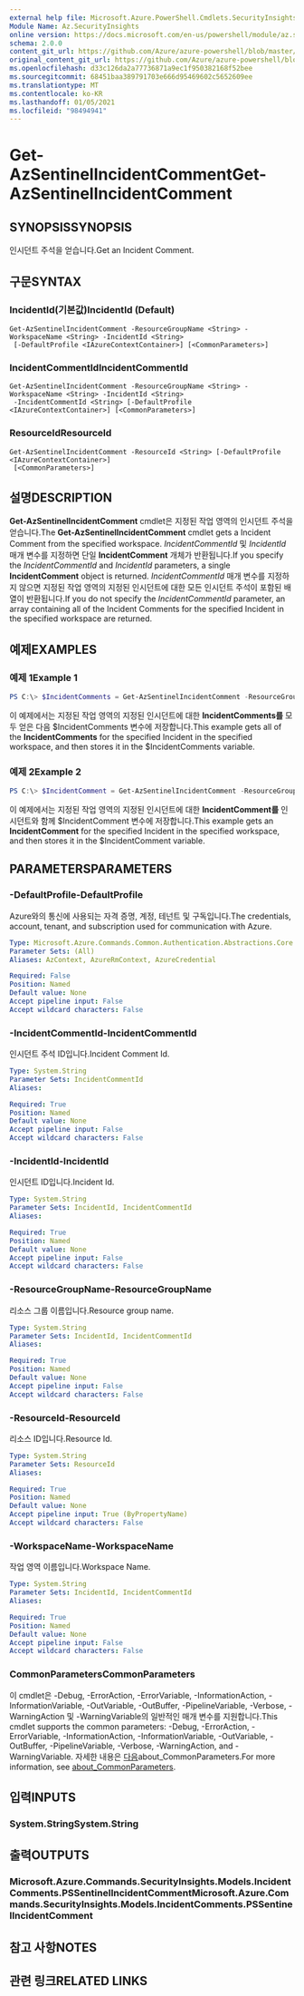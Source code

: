 ```yaml
---
external help file: Microsoft.Azure.PowerShell.Cmdlets.SecurityInsights.dll-Help.xml
Module Name: Az.SecurityInsights
online version: https://docs.microsoft.com/en-us/powershell/module/az.securityinsights/get-azsentinelincidentcomment
schema: 2.0.0
content_git_url: https://github.com/Azure/azure-powershell/blob/master/src/SecurityInsights/SecurityInsights/help/Get-AzSentinelIncidentComment.md
original_content_git_url: https://github.com/Azure/azure-powershell/blob/master/src/SecurityInsights/SecurityInsights/help/Get-AzSentinelIncidentComment.md
ms.openlocfilehash: d33c126da2a77736871a9ec1f950382168f52bee
ms.sourcegitcommit: 68451baa389791703e666d95469602c5652609ee
ms.translationtype: MT
ms.contentlocale: ko-KR
ms.lasthandoff: 01/05/2021
ms.locfileid: "98494941"
---
```

# <span data-ttu-id="8d35a-101">Get-AzSentinelIncidentComment</span><span class="sxs-lookup"><span data-stu-id="8d35a-101">Get-AzSentinelIncidentComment</span></span>

## <span data-ttu-id="8d35a-102">SYNOPSIS</span><span class="sxs-lookup"><span data-stu-id="8d35a-102">SYNOPSIS</span></span>
<span data-ttu-id="8d35a-103">인시던트 주석을 얻습니다.</span><span class="sxs-lookup"><span data-stu-id="8d35a-103">Get an Incident Comment.</span></span>

## <span data-ttu-id="8d35a-104">구문</span><span class="sxs-lookup"><span data-stu-id="8d35a-104">SYNTAX</span></span>

### <span data-ttu-id="8d35a-105">IncidentId(기본값)</span><span class="sxs-lookup"><span data-stu-id="8d35a-105">IncidentId (Default)</span></span>
```
Get-AzSentinelIncidentComment -ResourceGroupName <String> -WorkspaceName <String> -IncidentId <String>
 [-DefaultProfile <IAzureContextContainer>] [<CommonParameters>]
```

### <span data-ttu-id="8d35a-106">IncidentCommentId</span><span class="sxs-lookup"><span data-stu-id="8d35a-106">IncidentCommentId</span></span>
```
Get-AzSentinelIncidentComment -ResourceGroupName <String> -WorkspaceName <String> -IncidentId <String>
 -IncidentCommentId <String> [-DefaultProfile <IAzureContextContainer>] [<CommonParameters>]
```

### <span data-ttu-id="8d35a-107">ResourceId</span><span class="sxs-lookup"><span data-stu-id="8d35a-107">ResourceId</span></span>
```
Get-AzSentinelIncidentComment -ResourceId <String> [-DefaultProfile <IAzureContextContainer>]
 [<CommonParameters>]
```

## <span data-ttu-id="8d35a-108">설명</span><span class="sxs-lookup"><span data-stu-id="8d35a-108">DESCRIPTION</span></span>
<span data-ttu-id="8d35a-109">**Get-AzSentinelIncidentComment** cmdlet은 지정된 작업 영역의 인시던트 주석을 얻습니다.</span><span class="sxs-lookup"><span data-stu-id="8d35a-109">The **Get-AzSentinelIncidentComment** cmdlet gets a Incident Comment from the specified workspace.</span></span>
<span data-ttu-id="8d35a-110">*IncidentCommentId* 및 *IncidentId* 매개 변수를 지정하면 단일 **IncidentComment** 개체가 반환됩니다.</span><span class="sxs-lookup"><span data-stu-id="8d35a-110">If you specify the *IncidentCommentId* and *IncidentId* parameters, a single **IncidentComment** object is returned.</span></span>
<span data-ttu-id="8d35a-111">*IncidentCommentId* 매개 변수를 지정하지 않으면 지정된 작업 영역의 지정된 인시던트에 대한 모든 인시던트 주석이 포함된 배열이 반환됩니다.</span><span class="sxs-lookup"><span data-stu-id="8d35a-111">If you do not specify the *IncidentCommentId* parameter, an array containing all of the Incident Comments for the specified Incident in the specified workspace are returned.</span></span>

## <span data-ttu-id="8d35a-112">예제</span><span class="sxs-lookup"><span data-stu-id="8d35a-112">EXAMPLES</span></span>

### <span data-ttu-id="8d35a-113">예제 1</span><span class="sxs-lookup"><span data-stu-id="8d35a-113">Example 1</span></span>
```powershell
PS C:\> $IncidentComments = Get-AzSentinelIncidentComment -ResourceGroupName "MyResourceGroup" -WorkspaceName "MyWorkspaceName" -IncidentId "MyIncidentId"
```

<span data-ttu-id="8d35a-114">이 예제에서는 지정된 작업 영역의 지정된 인시던트에 대한 **IncidentComments를** 모두 얻은 다음 $IncidentComments 변수에 저장합니다.</span><span class="sxs-lookup"><span data-stu-id="8d35a-114">This example gets all of the **IncidentComments** for the specified Incident in the specified workspace, and then stores it in the $IncidentComments variable.</span></span>

### <span data-ttu-id="8d35a-115">예제 2</span><span class="sxs-lookup"><span data-stu-id="8d35a-115">Example 2</span></span>
```powershell
PS C:\> $IncidentComment = Get-AzSentinelIncidentComment -ResourceGroupName "MyResourceGroup" -WorkspaceName "MyWorkspaceName" -IncidentId "MyIncidentId" -IncidentCommentId "MyIncidentCommentId"
```

<span data-ttu-id="8d35a-116">이 예제에서는 지정된 작업 영역의 지정된 인시던트에 대한 **IncidentComment를** 인시던트와 함께 $IncidentComment 변수에 저장합니다.</span><span class="sxs-lookup"><span data-stu-id="8d35a-116">This example gets an **IncidentComment** for the specified Incident in the specified workspace, and then stores it in the $IncidentComment variable.</span></span>

## <span data-ttu-id="8d35a-117">PARAMETERS</span><span class="sxs-lookup"><span data-stu-id="8d35a-117">PARAMETERS</span></span>

### <span data-ttu-id="8d35a-118">-DefaultProfile</span><span class="sxs-lookup"><span data-stu-id="8d35a-118">-DefaultProfile</span></span>
<span data-ttu-id="8d35a-119">Azure와의 통신에 사용되는 자격 증명, 계정, 테넌트 및 구독입니다.</span><span class="sxs-lookup"><span data-stu-id="8d35a-119">The credentials, account, tenant, and subscription used for communication with Azure.</span></span>

```yaml
Type: Microsoft.Azure.Commands.Common.Authentication.Abstractions.Core.IAzureContextContainer
Parameter Sets: (All)
Aliases: AzContext, AzureRmContext, AzureCredential

Required: False
Position: Named
Default value: None
Accept pipeline input: False
Accept wildcard characters: False
```

### <span data-ttu-id="8d35a-120">-IncidentCommentId</span><span class="sxs-lookup"><span data-stu-id="8d35a-120">-IncidentCommentId</span></span>
<span data-ttu-id="8d35a-121">인시던트 주석 ID입니다.</span><span class="sxs-lookup"><span data-stu-id="8d35a-121">Incident Comment Id.</span></span>

```yaml
Type: System.String
Parameter Sets: IncidentCommentId
Aliases:

Required: True
Position: Named
Default value: None
Accept pipeline input: False
Accept wildcard characters: False
```

### <span data-ttu-id="8d35a-122">-IncidentId</span><span class="sxs-lookup"><span data-stu-id="8d35a-122">-IncidentId</span></span>
<span data-ttu-id="8d35a-123">인시던트 ID입니다.</span><span class="sxs-lookup"><span data-stu-id="8d35a-123">Incident Id.</span></span>

```yaml
Type: System.String
Parameter Sets: IncidentId, IncidentCommentId
Aliases:

Required: True
Position: Named
Default value: None
Accept pipeline input: False
Accept wildcard characters: False
```

### <span data-ttu-id="8d35a-124">-ResourceGroupName</span><span class="sxs-lookup"><span data-stu-id="8d35a-124">-ResourceGroupName</span></span>
<span data-ttu-id="8d35a-125">리소스 그룹 이름입니다.</span><span class="sxs-lookup"><span data-stu-id="8d35a-125">Resource group name.</span></span>

```yaml
Type: System.String
Parameter Sets: IncidentId, IncidentCommentId
Aliases:

Required: True
Position: Named
Default value: None
Accept pipeline input: False
Accept wildcard characters: False
```

### <span data-ttu-id="8d35a-126">-ResourceId</span><span class="sxs-lookup"><span data-stu-id="8d35a-126">-ResourceId</span></span>
<span data-ttu-id="8d35a-127">리소스 ID입니다.</span><span class="sxs-lookup"><span data-stu-id="8d35a-127">Resource Id.</span></span>

```yaml
Type: System.String
Parameter Sets: ResourceId
Aliases:

Required: True
Position: Named
Default value: None
Accept pipeline input: True (ByPropertyName)
Accept wildcard characters: False
```

### <span data-ttu-id="8d35a-128">-WorkspaceName</span><span class="sxs-lookup"><span data-stu-id="8d35a-128">-WorkspaceName</span></span>
<span data-ttu-id="8d35a-129">작업 영역 이름입니다.</span><span class="sxs-lookup"><span data-stu-id="8d35a-129">Workspace Name.</span></span>

```yaml
Type: System.String
Parameter Sets: IncidentId, IncidentCommentId
Aliases:

Required: True
Position: Named
Default value: None
Accept pipeline input: False
Accept wildcard characters: False
```

### <span data-ttu-id="8d35a-130">CommonParameters</span><span class="sxs-lookup"><span data-stu-id="8d35a-130">CommonParameters</span></span>
<span data-ttu-id="8d35a-131">이 cmdlet은 -Debug, -ErrorAction, -ErrorVariable, -InformationAction, -InformationVariable, -OutVariable, -OutBuffer, -PipelineVariable, -Verbose, -WarningAction 및 -WarningVariable의 일반적인 매개 변수를 지원합니다.</span><span class="sxs-lookup"><span data-stu-id="8d35a-131">This cmdlet supports the common parameters: -Debug, -ErrorAction, -ErrorVariable, -InformationAction, -InformationVariable, -OutVariable, -OutBuffer, -PipelineVariable, -Verbose, -WarningAction, and -WarningVariable.</span></span> <span data-ttu-id="8d35a-132">자세한 내용은 [다음](http://go.microsoft.com/fwlink/?LinkID=113216)about_CommonParameters.</span><span class="sxs-lookup"><span data-stu-id="8d35a-132">For more information, see [about_CommonParameters](http://go.microsoft.com/fwlink/?LinkID=113216).</span></span>

## <span data-ttu-id="8d35a-133">입력</span><span class="sxs-lookup"><span data-stu-id="8d35a-133">INPUTS</span></span>

### <span data-ttu-id="8d35a-134">System.String</span><span class="sxs-lookup"><span data-stu-id="8d35a-134">System.String</span></span>
## <span data-ttu-id="8d35a-135">출력</span><span class="sxs-lookup"><span data-stu-id="8d35a-135">OUTPUTS</span></span>

### <span data-ttu-id="8d35a-136">Microsoft.Azure.Commands.SecurityInsights.Models.IncidentComments.PSSentinelIncidentComment</span><span class="sxs-lookup"><span data-stu-id="8d35a-136">Microsoft.Azure.Commands.SecurityInsights.Models.IncidentComments.PSSentinelIncidentComment</span></span>
## <span data-ttu-id="8d35a-137">참고 사항</span><span class="sxs-lookup"><span data-stu-id="8d35a-137">NOTES</span></span>

## <span data-ttu-id="8d35a-138">관련 링크</span><span class="sxs-lookup"><span data-stu-id="8d35a-138">RELATED LINKS</span></span>
